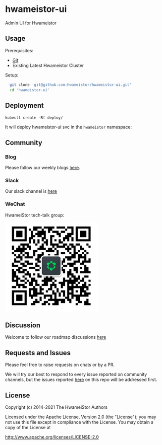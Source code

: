 # hwameistor-ui

Admin UI for Hwameistor

## Usage

Prerequisites:
* [Git](http://git-scm.com/)
* Existing Latest Hwameistor Cluster

Setup:
```bash
  git clone 'git@github.com:hwameistor/hwameistor-ui.git'
  cd 'hwameistor-ui'
```

## Deployment
`kubectl create -Rf deploy/`

It will deploy hwameistor-ui svc in the `hwameistor` namespace:

## Community

### Blog

Please follow our weekly blogs [here](https://hwameistor.io/blog).

### Slack

Our slack channel is [here](https://join.slack.com/t/hwameistor/shared_invite/zt-1dkabcq2c-KIRBJDBc_GgZZfeLrooK6g)

### WeChat
HwameiStor tech-talk group:

![QR code for Wechat](./docs/img/wechat.png)

## Discussion

Welcome to follow our roadmap discussions [here](https://github.com/hwameistor/hwameistor/discussions)

## Requests and Issues

Please feel free to raise requests on chats or by a PR.

We will try our best to respond to every issue reported on community channels, but the issues reported [here](https://github.com/hwameistor/hwameistor/discussions) on this repo will be addressed first.

## License

Copyright (c) 2014-2021 The HwameiStor Authors

Licensed under the Apache License, Version 2.0 (the "License"); you may not use this file except in compliance with the License. You may obtain a copy of the License at

http://www.apache.org/licenses/LICENSE-2.0

